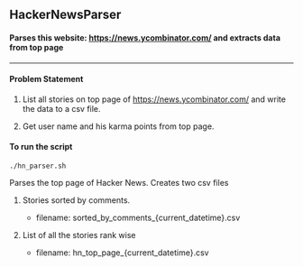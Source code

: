 ## HackerNewsParser

#### Parses this website: https://news.ycombinator.com/ and extracts data from top page
---------

#### Problem Statement

1) List all stories on top page of https://news.ycombinator.com/ and write the data to a csv file.

2) Get user name and his karma points from top page.


#### To run the script

`./hn_parser.sh`


Parses the top page of Hacker News.
Creates two csv files

1) Stories sorted by comments.
   - filename: sorted_by_comments_{current_datetime}.csv

2) List of all the stories rank wise
   - filename: hn_top_page_{current_datetime}.csv
